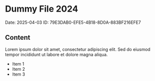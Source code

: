 # Dummy File 2024

Date: 2025-04-03
ID: 79E3DAB0-EFE5-4B18-8D0A-883BF216EFE7

## Content

Lorem ipsum dolor sit amet, consectetur adipiscing elit.
Sed do eiusmod tempor incididunt ut labore et dolore magna aliqua.

* Item 1
* Item 2
* Item 3

